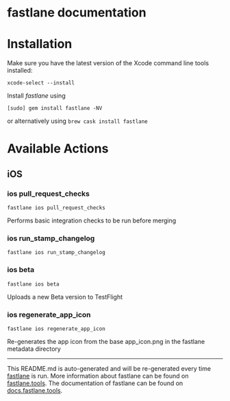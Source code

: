 fastlane documentation
================
# Installation

Make sure you have the latest version of the Xcode command line tools installed:

```
xcode-select --install
```

Install _fastlane_ using
```
[sudo] gem install fastlane -NV
```
or alternatively using `brew cask install fastlane`

# Available Actions
## iOS
### ios pull_request_checks
```
fastlane ios pull_request_checks
```
Performs basic integration checks to be run before merging
### ios run_stamp_changelog
```
fastlane ios run_stamp_changelog
```

### ios beta
```
fastlane ios beta
```
Uploads a new Beta version to TestFlight
### ios regenerate_app_icon
```
fastlane ios regenerate_app_icon
```
Re-generates the app icon from the base app_icon.png in the fastlane metadata directory

----

This README.md is auto-generated and will be re-generated every time [fastlane](https://fastlane.tools) is run.
More information about fastlane can be found on [fastlane.tools](https://fastlane.tools).
The documentation of fastlane can be found on [docs.fastlane.tools](https://docs.fastlane.tools).
